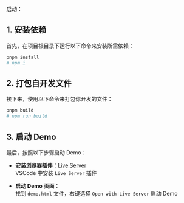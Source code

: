 启动：

## 1. 安装依赖

首先，在项目根目录下运行以下命令来安装所需依赖：

```bash
pnpm install
# npm i
```

## 2. 打包自开发文件

接下来，使用以下命令来打包你开发的文件：

```bash
pnpm build
# npm run build
```

## 3. 启动 Demo

最后，按照以下步骤启动 Demo：

- **安装浏览器插件**：[Live Server](https://marketplace.visualstudio.com/items?itemName=ritwickdey.LiveServer)  
  VSCode 中安装 `Live Server` 插件
  
- **启动 Demo 页面**：  
  找到 `demo.html` 文件，右键选择 `Open with Live Server` 启动 Demo
